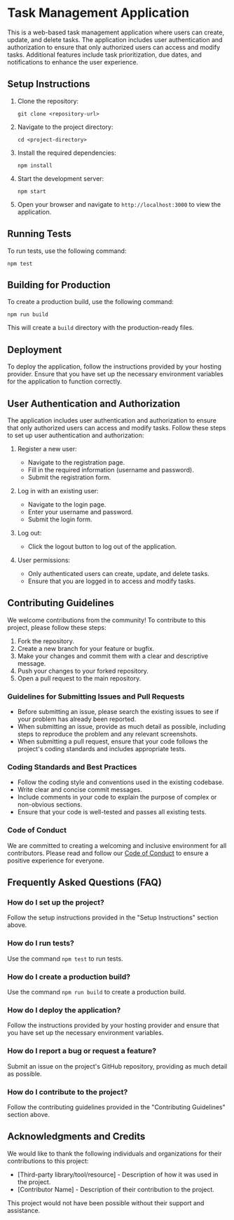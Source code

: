 # Task Management Application

This is a web-based task management application where users can create, update, and delete tasks. The application includes user authentication and authorization to ensure that only authorized users can access and modify tasks. Additional features include task prioritization, due dates, and notifications to enhance the user experience.

## Setup Instructions

1. Clone the repository:
   ```
   git clone <repository-url>
   ```

2. Navigate to the project directory:
   ```
   cd <project-directory>
   ```

3. Install the required dependencies:
   ```
   npm install
   ```

4. Start the development server:
   ```
   npm start
   ```

5. Open your browser and navigate to `http://localhost:3000` to view the application.

## Running Tests

To run tests, use the following command:
```
npm test
```

## Building for Production

To create a production build, use the following command:
```
npm run build
```

This will create a `build` directory with the production-ready files.

## Deployment

To deploy the application, follow the instructions provided by your hosting provider. Ensure that you have set up the necessary environment variables for the application to function correctly.

## User Authentication and Authorization

The application includes user authentication and authorization to ensure that only authorized users can access and modify tasks. Follow these steps to set up user authentication and authorization:

1. Register a new user:
   - Navigate to the registration page.
   - Fill in the required information (username and password).
   - Submit the registration form.

2. Log in with an existing user:
   - Navigate to the login page.
   - Enter your username and password.
   - Submit the login form.

3. Log out:
   - Click the logout button to log out of the application.

4. User permissions:
   - Only authenticated users can create, update, and delete tasks.
   - Ensure that you are logged in to access and modify tasks.

## Contributing Guidelines

We welcome contributions from the community! To contribute to this project, please follow these steps:

1. Fork the repository.
2. Create a new branch for your feature or bugfix.
3. Make your changes and commit them with a clear and descriptive message.
4. Push your changes to your forked repository.
5. Open a pull request to the main repository.

### Guidelines for Submitting Issues and Pull Requests

- Before submitting an issue, please search the existing issues to see if your problem has already been reported.
- When submitting an issue, provide as much detail as possible, including steps to reproduce the problem and any relevant screenshots.
- When submitting a pull request, ensure that your code follows the project's coding standards and includes appropriate tests.

### Coding Standards and Best Practices

- Follow the coding style and conventions used in the existing codebase.
- Write clear and concise commit messages.
- Include comments in your code to explain the purpose of complex or non-obvious sections.
- Ensure that your code is well-tested and passes all existing tests.

### Code of Conduct

We are committed to creating a welcoming and inclusive environment for all contributors. Please read and follow our [Code of Conduct](CODE_OF_CONDUCT.md) to ensure a positive experience for everyone.

## Frequently Asked Questions (FAQ)

### How do I set up the project?

Follow the setup instructions provided in the "Setup Instructions" section above.

### How do I run tests?

Use the command `npm test` to run tests.

### How do I create a production build?

Use the command `npm run build` to create a production build.

### How do I deploy the application?

Follow the instructions provided by your hosting provider and ensure that you have set up the necessary environment variables.

### How do I report a bug or request a feature?

Submit an issue on the project's GitHub repository, providing as much detail as possible.

### How do I contribute to the project?

Follow the contributing guidelines provided in the "Contributing Guidelines" section above.

## Acknowledgments and Credits

We would like to thank the following individuals and organizations for their contributions to this project:

- [Third-party library/tool/resource] - Description of how it was used in the project.
- [Contributor Name] - Description of their contribution to the project.

This project would not have been possible without their support and assistance.
